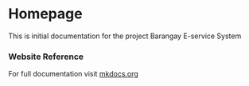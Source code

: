 # Homepage

This is initial documentation for the project Barangay E-service System

### Website Reference

For full documentation visit [mkdocs.org](https://www.mkdocs.org)

